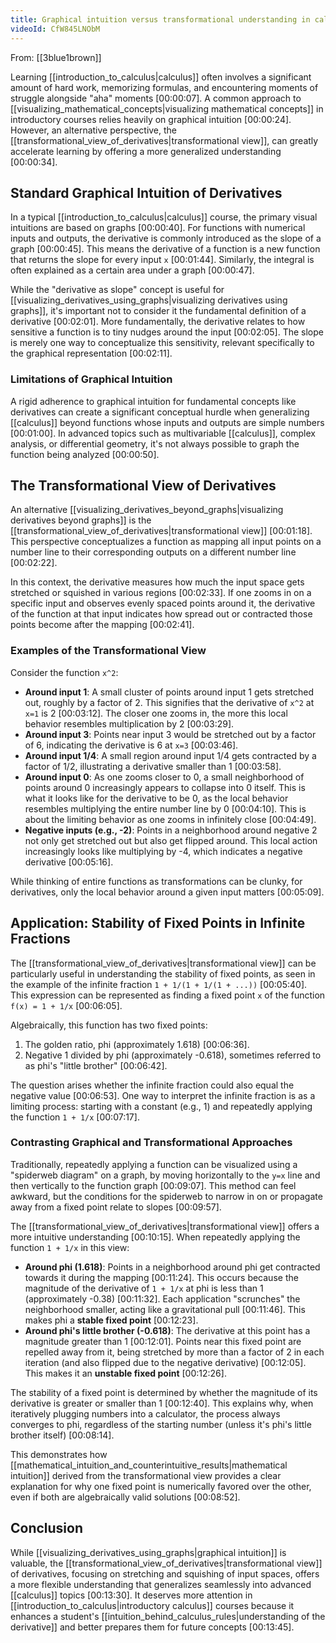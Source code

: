 ```yaml
---
title: Graphical intuition versus transformational understanding in calculus
videoId: CfW845LNObM
---
```


From: [[3blue1brown]] <br/> 

Learning [[introduction_to_calculus|calculus]] often involves a significant amount of hard work, memorizing formulas, and encountering moments of struggle alongside "aha" moments <a class="yt-timestamp" data-t="00:00:07">[00:00:07]</a>. A common approach to [[visualizing_mathematical_concepts|visualizing mathematical concepts]] in introductory courses relies heavily on graphical intuition <a class="yt-timestamp" data-t="00:00:24">[00:00:24]</a>. However, an alternative perspective, the [[transformational_view_of_derivatives|transformational view]], can greatly accelerate learning by offering a more generalized understanding <a class="yt-timestamp" data-t="00:00:34">[00:00:34]</a>.

## Standard Graphical Intuition of Derivatives

In a typical [[introduction_to_calculus|calculus]] course, the primary visual intuitions are based on graphs <a class="yt-timestamp" data-t="00:00:40">[00:00:40]</a>. For functions with numerical inputs and outputs, the derivative is commonly introduced as the slope of a graph <a class="yt-timestamp" data-t="00:00:45">[00:00:45]</a>. This means the derivative of a function is a new function that returns the slope for every input `x` <a class="yt-timestamp" data-t="00:01:44">[00:01:44]</a>. Similarly, the integral is often explained as a certain area under a graph <a class="yt-timestamp" data-t="00:00:47">[00:00:47]</a>.

While the "derivative as slope" concept is useful for [[visualizing_derivatives_using_graphs|visualizing derivatives using graphs]], it's important not to consider it the fundamental definition of a derivative <a class="yt-timestamp" data-t="00:02:01">[00:02:01]</a>. More fundamentally, the derivative relates to how sensitive a function is to tiny nudges around the input <a class="yt-timestamp" data-t="00:02:05">[00:02:05]</a>. The slope is merely one way to conceptualize this sensitivity, relevant specifically to the graphical representation <a class="yt-timestamp" data-t="00:02:11">[00:02:11]</a>.

### Limitations of Graphical Intuition

A rigid adherence to graphical intuition for fundamental concepts like derivatives can create a significant conceptual hurdle when generalizing [[calculus]] beyond functions whose inputs and outputs are simple numbers <a class="yt-timestamp" data-t="00:01:00">[00:01:00]</a>. In advanced topics such as multivariable [[calculus]], complex analysis, or differential geometry, it's not always possible to graph the function being analyzed <a class="yt-timestamp" data-t="00:00:50">[00:00:50]</a>.

## The Transformational View of Derivatives

An alternative [[visualizing_derivatives_beyond_graphs|visualizing derivatives beyond graphs]] is the [[transformational_view_of_derivatives|transformational view]] <a class="yt-timestamp" data-t="00:01:18">[00:01:18]</a>. This perspective conceptualizes a function as mapping all input points on a number line to their corresponding outputs on a different number line <a class="yt-timestamp" data-t="00:02:22">[00:02:22]</a>.

In this context, the derivative measures how much the input space gets stretched or squished in various regions <a class="yt-timestamp" data-t="00:02:33">[00:02:33]</a>. If one zooms in on a specific input and observes evenly spaced points around it, the derivative of the function at that input indicates how spread out or contracted those points become after the mapping <a class="yt-timestamp" data-t="00:02:41">[00:02:41]</a>.

### Examples of the Transformational View

Consider the function `x^2`:
*   **Around input 1**: A small cluster of points around input 1 gets stretched out, roughly by a factor of 2. This signifies that the derivative of `x^2` at `x=1` is 2 <a class="yt-timestamp" data-t="00:03:12">[00:03:12]</a>. The closer one zooms in, the more this local behavior resembles multiplication by 2 <a class="yt-timestamp" data-t="00:03:29">[00:03:29]</a>.
*   **Around input 3**: Points near input 3 would be stretched out by a factor of 6, indicating the derivative is 6 at `x=3` <a class="yt-timestamp" data-t="00:03:46">[00:03:46]</a>.
*   **Around input 1/4**: A small region around input 1/4 gets contracted by a factor of 1/2, illustrating a derivative smaller than 1 <a class="yt-timestamp" data-t="00:03:58">[00:03:58]</a>.
*   **Around input 0**: As one zooms closer to 0, a small neighborhood of points around 0 increasingly appears to collapse into 0 itself. This is what it looks like for the derivative to be 0, as the local behavior resembles multiplying the entire number line by 0 <a class="yt-timestamp" data-t="00:04:10">[00:04:10]</a>. This is about the limiting behavior as one zooms in infinitely close <a class="yt-timestamp" data-t="00:04:49">[00:04:49]</a>.
*   **Negative inputs (e.g., -2)**: Points in a neighborhood around negative 2 not only get stretched out but also get flipped around. This local action increasingly looks like multiplying by -4, which indicates a negative derivative <a class="yt-timestamp" data-t="00:05:16">[00:05:16]</a>.

While thinking of entire functions as transformations can be clunky, for derivatives, only the local behavior around a given input matters <a class="yt-timestamp" data-t="00:05:09">[00:05:09]</a>.

## Application: Stability of Fixed Points in Infinite Fractions

The [[transformational_view_of_derivatives|transformational view]] can be particularly useful in understanding the stability of fixed points, as seen in the example of the infinite fraction `1 + 1/(1 + 1/(1 + ...))` <a class="yt-timestamp" data-t="00:05:40">[00:05:40]</a>. This expression can be represented as finding a fixed point `x` of the function `f(x) = 1 + 1/x` <a class="yt-timestamp" data-t="00:06:05">[00:06:05]</a>.

Algebraically, this function has two fixed points:
1.  The golden ratio, phi (approximately 1.618) <a class="yt-timestamp" data-t="00:06:36">[00:06:36]</a>.
2.  Negative 1 divided by phi (approximately -0.618), sometimes referred to as phi's "little brother" <a class="yt-timestamp" data-t="00:06:42">[00:06:42]</a>.

The question arises whether the infinite fraction could also equal the negative value <a class="yt-timestamp" data-t="00:06:53">[00:06:53]</a>. One way to interpret the infinite fraction is as a limiting process: starting with a constant (e.g., 1) and repeatedly applying the function `1 + 1/x` <a class="yt-timestamp" data-t="00:07:17">[00:07:17]</a>.

### Contrasting Graphical and Transformational Approaches

Traditionally, repeatedly applying a function can be visualized using a "spiderweb diagram" on a graph, by moving horizontally to the `y=x` line and then vertically to the function graph <a class="yt-timestamp" data-t="00:09:07">[00:09:07]</a>. This method can feel awkward, but the conditions for the spiderweb to narrow in on or propagate away from a fixed point relate to slopes <a class="yt-timestamp" data-t="00:09:57">[00:09:57]</a>.

The [[transformational_view_of_derivatives|transformational view]] offers a more intuitive understanding <a class="yt-timestamp" data-t="00:10:15">[00:10:15]</a>. When repeatedly applying the function `1 + 1/x` in this view:
*   **Around phi (1.618)**: Points in a neighborhood around phi get contracted towards it during the mapping <a class="yt-timestamp" data-t="00:11:24">[00:11:24]</a>. This occurs because the magnitude of the derivative of `1 + 1/x` at phi is less than 1 (approximately -0.38) <a class="yt-timestamp" data-t="00:11:32">[00:11:32]</a>. Each application "scrunches" the neighborhood smaller, acting like a gravitational pull <a class="yt-timestamp" data-t="00:11:46">[00:11:46]</a>. This makes phi a **stable fixed point** <a class="yt-timestamp" data-t="00:12:23">[00:12:23]</a>.
*   **Around phi's little brother (-0.618)**: The derivative at this point has a magnitude greater than 1 <a class="yt-timestamp" data-t="00:12:01">[00:12:01]</a>. Points near this fixed point are repelled away from it, being stretched by more than a factor of 2 in each iteration (and also flipped due to the negative derivative) <a class="yt-timestamp" data-t="00:12:05">[00:12:05]</a>. This makes it an **unstable fixed point** <a class="yt-timestamp" data-t="00:12:26">[00:12:26]</a>.

The stability of a fixed point is determined by whether the magnitude of its derivative is greater or smaller than 1 <a class="yt-timestamp" data-t="00:12:40">[00:12:40]</a>. This explains why, when iteratively plugging numbers into a calculator, the process always converges to phi, regardless of the starting number (unless it's phi's little brother itself) <a class="yt-timestamp" data-t="00:08:14">[00:08:14]</a>.

This demonstrates how [[mathematical_intuition_and_counterintuitive_results|mathematical intuition]] derived from the transformational view provides a clear explanation for why one fixed point is numerically favored over the other, even if both are algebraically valid solutions <a class="yt-timestamp" data-t="00:08:52">[00:08:52]</a>.

## Conclusion

While [[visualizing_derivatives_using_graphs|graphical intuition]] is valuable, the [[transformational_view_of_derivatives|transformational view]] of derivatives, focusing on stretching and squishing of input spaces, offers a more flexible understanding that generalizes seamlessly into advanced [[calculus]] topics <a class="yt-timestamp" data-t="00:13:30">[00:13:30]</a>. It deserves more attention in [[introduction_to_calculus|introductory calculus]] courses because it enhances a student's [[intuition_behind_calculus_rules|understanding of the derivative]] and better prepares them for future concepts <a class="yt-timestamp" data-t="00:13:45">[00:13:45]</a>.